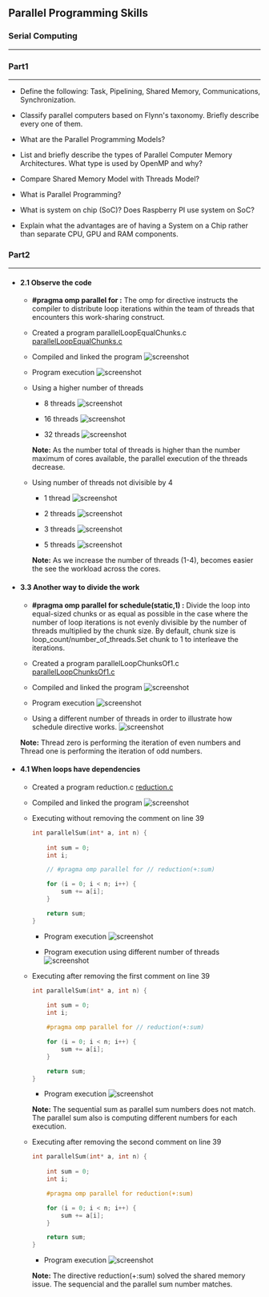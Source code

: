## **Parallel Programming Skills**
### Serial Computing
____


### **Part1**
___
+ Define the following: Task, Pipelining, Shared Memory, Communications, Synchronization.

+ Classify parallel computers based on Flynn's taxonomy. Briefly describe every one of them.

+ What are the Parallel Programming Models?

+ List and briefly describe the types of Parallel Computer Memory Architectures. What type is used by OpenMP and why?

+ Compare Shared Memory Model with Threads Model?

+ What is Parallel Programming?

+ What is system on chip (SoC)? Does Raspberry PI use system on SoC?

+ Explain what the advantages are of having a System on a Chip rather than separate CPU, GPU and RAM components.

### **Part2**
_____

+ #### 2.1 Observe the code

    + **#pragma omp parallel for :** The omp for directive instructs the compiler to distribute loop iterations within the team of threads that encounters this work-sharing construct.

    + Created a program parallelLoopEqualChunks.c [parallelLoopEqualChunks.c](parallelLoopEqualChunks.c) 

    + Compiled and linked the program
    ![screenshot](resources/screenshots/screen1.png)

    + Program execution
    ![screenshot](resources/screenshots/screen2.png)

    + Using a higher number of threads
        + 8 threads
        ![screenshot](resources/screenshots/screen3.png)

        + 16 threads
        ![screenshot](resources/screenshots/screen4.png)

        + 32 threads
        ![screenshot](resources/screenshots/screen5.png)

        **Note:** As the number total of threads is higher than the number maximum of cores available, the parallel execution of the threads decrease.

    + Using number of threads not divisible by 4
        + 1 thread
        ![screenshot](resources/screenshots/screen6.png)
        
        + 2 threads
        ![screenshot](resources/screenshots/screen7.png)

        + 3 threads
        ![screenshot](resources/screenshots/screen8.png)

        + 5 threads
        ![screenshot](resources/screenshots/screen9.png)

        **Note:** As we increase the number of threads (1-4), becomes easier the see the workload across the cores.

+ #### 3.3 Another way to divide the work

    + **#pragma omp parallel for schedule(static,1) :** Divide the loop into equal-sized chunks or as equal as possible in the case where the number of loop iterations is not evenly divisible by the number of threads multiplied by the chunk size. By default, chunk size is loop_count/number_of_threads.Set chunk to 1 to interleave the iterations.

    + Created a program parallelLoopChunksOf1.c
    [parallelLoopChunksOf1.c](parallelLoopChunksOf1.c) 

    + Compiled and linked the program
    ![screenshot](resources/screenshots/screen10.png)

    + Program execution
    ![screenshot](resources/screenshots/screen11.png)

    + Using a different number of threads in order to illustrate how schedule directive works.
        ![screenshot](resources/screenshots/screen12.png)

    **Note:** Thread zero is performing the iteration of even numbers and Thread one is performing the iteration of odd numbers.

+ #### 4.1 When loops have dependencies
    + Created a program reduction.c
    [reduction.c](reduction.c) 

    + Compiled and linked the program
    ![screenshot](resources/screenshots/screen13.png)

    + Executing without removing the comment on line 39
        ```c        
        int parallelSum(int* a, int n) {
            
            int sum = 0;
            int i;

            // #pragma omp parallel for // reduction(+:sum)

            for (i = 0; i < n; i++) {
                sum += a[i];
            }

            return sum;
        }
        ```

        + Program execution
        ![screenshot](resources/screenshots/screen14.png)

        + Program execution using different number of threads
        ![screenshot](resources/screenshots/screen15.png)


    + Executing after removing the first comment on line 39
        ```c        
        int parallelSum(int* a, int n) {
            
            int sum = 0;
            int i;

            #pragma omp parallel for // reduction(+:sum)

            for (i = 0; i < n; i++) {
                sum += a[i];
            }

            return sum;
        }
        ```

        + Program execution
        ![screenshot](resources/screenshots/screen16.png)

        **Note:** The sequential sum as parallel sum numbers does not match. The parallel sum also is computing different numbers for each execution.        


    + Executing after removing the second comment on line 39
        ```c        
        int parallelSum(int* a, int n) {
            
            int sum = 0;
            int i;

            #pragma omp parallel for reduction(+:sum)

            for (i = 0; i < n; i++) {
                sum += a[i];
            }

            return sum;
        }
        ```

        + Program execution
        ![screenshot](resources/screenshots/screen17.png)

        **Note:** The directive reduction(+:sum) solved the shared memory issue. The sequencial and the parallel sum number matches.    

